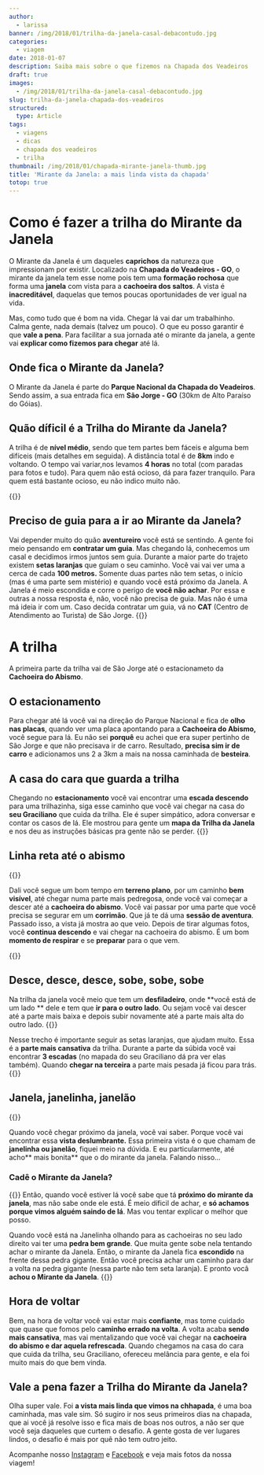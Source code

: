 ```yaml
---
author:
  - larissa
banner: /img/2018/01/trilha-da-janela-casal-debacontudo.jpg
categories:
  - viagem
date: 2018-01-07
description: Saiba mais sobre o que fizemos na Chapada dos Veadeiros
draft: true
images:
  - /img/2018/01/trilha-da-janela-casal-debacontudo.jpg
slug: trilha-da-janela-chapada-dos-veadeiros
structured:
  type: Article
tags:
  - viagens
  - dicas
  - chapada dos veadeiros
  - trilha
thumbnail: /img/2018/01/chapada-mirante-janela-thumb.jpg
title: 'Mirante da Janela: a mais linda vista da chapada'
totop: true
---
```


# Como é fazer a trilha do Mirante da Janela

O Mirante da Janela é um daqueles **caprichos** da natureza que impressionam por existir. Localizado na **Chapada do Veadeiros - GO**, o mirante da janela tem esse nome pois tem uma **formação rochosa** que forma uma **janela** com vista para a **cachoeira dos saltos**.
A vista é **inacreditável**, daquelas que temos poucas oportunidades de ver igual na vida.

Mas, como tudo que é bom na vida. Chegar lá vai dar um trabalhinho. Calma gente, nada demais (talvez um pouco). O que eu posso garantir é que **vale a pena**. Para facilitar a sua jornada até o mirante da janela, a gente vai **explicar como fizemos para chegar** até lá.

## Onde fica o Mirante da Janela?

O Mirante da Janela é parte do **Parque Nacional da Chapada do Veadeiros**. Sendo assim, a sua entrada fica em **São Jorge - GO** (30km de Alto Paraíso do Góias).

## Quão díficil é a Trilha do Mirante da Janela?

A trilha é de **nível médio**, sendo que tem partes bem fáceis e alguma bem difíceis (mais detalhes em seguida). A distância total é de **8km** indo e voltando. O tempo vai variar,nos levamos **4 horas** no total (com paradas para fotos e tudo). Para quem não está ocioso, dá para fazer tranquilo. Para quem está bastante ocioso, eu não indico muito não.

{{<img-full src="/img/2018/01/trilha-da-janela-vista.jpg" alt="Casal De Bacon Tudo - Mirante da Janela"  height="800" width="1280" title="">}}

## Preciso de guia para a ir ao Mirante da Janela?

Vai depender muito do quão **aventureiro** você está se sentindo. A gente foi meio pensando em **contratar um guia**. Mas chegando lá, conhecemos um casal e decidimos irmos juntos sem guia.
Durante a maior parte do trajeto existem **setas laranjas** que guiam o seu caminho. Você vai vai ver uma a cerca de cada **100 metros.** Somente duas partes não tem setas, o início (mas é uma parte sem mistério) e quando você está próximo da Janela. A Janela é meio escondida e corre o perigo de **você não achar**.
Por essa e outras a nossa resposta é, não, você não precisa de guia. Mas não é uma má ideia ir com um. Caso decida contratar um guia, vá no **CAT** (Centro de Atendimento ao Turista) de São Jorge.
{{<img-full src="/img/2018/01/trilha-da-janela-seta.jpg" alt="Casal De Bacon Tudo - Mirante da Janela"  height="800" width="1280" title="">}}

# A trilha

A primeira parte da trilha vai de São Jorge até o estacionameto da **Cachoeira do Abismo**.

## O estacionamento

Para chegar até lá você vai na direção do Parque Nacional e fica de **olho nas placas**, quando ver uma placa apontando para a **Cachoeira do Abismo,** você segue para lá.
Eu não sei **porquê** eu achei que era super pertinho de São Jorge e que não precisava ir de carro. Resultado, **precisa sim ir de carro** e adicionamos uns 2 a 3km a mais na nossa caminhada de **besteira**.

## A casa do cara que guarda a trilha

Chegando no **estacionamento** você vai encontrar uma **escada descendo** para uma trilhazinha, siga esse caminho que você vai chegar na casa do **seu Graciliano** que cuida da trilha. Ele é super simpático, adora conversar e contar os casos de lá.
Ele mostrou para gente um **mapa da Trilha da Janela** e nos deu as instruções básicas pra gente não se perder.
{{<img-full src="/img/2018/01/trilha-da-janela-mapa.jpg" alt="Casal De Bacon Tudo - Mirante da Janela"  height="800" width="1280" title="">}}

## Linha reta até o abismo

{{<img-full src="/img/2018/01/trilha-da-janela-vista-1.jpg" alt="Casal De Bacon Tudo - Mirante da Janela"  height="800" width="1280" title="">}}

Dali você segue um bom tempo em **terreno plano**, por um caminho **bem visível**, até chegar numa parte mais pedregosa, onde você vai começar a descer até a **cachoeira do abismo**.
Você vai passar por uma parte que você precisa se segurar em um **corrimão**. Que já te dá uma **sessão de aventura**. Passado isso, a vista já mostra ao que veio.
Depois de tirar algumas fotos, você **continua descendo** e vai chegar na cachoeira do abismo. É um bom **momento de respirar** e se **preparar** para o que vem.

{{<img-full src="/img/2018/01/trilha-da-janela-vista-3.jpg" alt="Casal De Bacon Tudo - Mirante da Janela"  height="800" width="1280" title="">}}

## Desce, desce, desce, sobe, sobe, sobe

Na trilha da janela você meio que tem um **desfiladeiro**, onde **você está de um lado ** dele e tem que **ir para o outro lado**. Ou sejam você vai descer até a parte mais baixa e depois subir novamente até a parte mais alta do outro lado.
{{<img-full src="/img/2018/01/trilha-da-janela-descendo.jpg" alt="Casal De Bacon Tudo - Mirante da Janela"  height="800" width="1280" title="Descendo, bem de boa">}}

Nesse trecho é importante seguir as setas laranjas, que ajudam muito.
Essa é a **parte mais cansativa** da trilha. Durante a parte da súbida você vai encontrar **3 escadas** (no mapada do seu Graciliano dá pra ver elas também).
Quando **chegar na terceira** a parte mais pesada já ficou para trás.
{{<img-full src="/img/2018/01/trilha-da-janela-subindo.jpg" alt="Casal De Bacon Tudo - Mirante da Janela"  height="800" width="1280" title="Subindo, nem tão de boa">}}

## Janela, janelinha, janelão

{{<img-full src="/img/2018/01/trilha-da-janela-casal.jpg" alt="Casal De Bacon Tudo - Mirante da Janela"  height="800" width="1280" title="">}}

Quando você chegar próximo da janela, você vai saber. Porque você vai encontrar essa **vista deslumbrante.** Essa primeira vista é o que chamam de **janelinha ou janelão**, fiquei meio na dúvida. E eu particularmente, até acho** mais bonita** que o do mirante da janela. Falando nisso...

### Cadê o Mirante da Janela?

{{<img-full src="/img/2018/01/trilha-da-janela-felipe.jpg" alt="Casal De Bacon Tudo - Mirante da Janela"  height="800" width="1280" title="">}}
Então, quando você estiver lá você sabe que tá **próximo do mirante da janela**, mas não sabe onde ele está. É meio díficil de achar, e **só achamos porque vimos alguém saindo de lá**. Mas vou tentar explicar o melhor que posso.

Quando você está na Janelinha olhando para as cachoeiras no seu lado direito vai ter uma **pedra bem grande**. Que muita gente sobe nela tentando achar o mirante da Janela.
Então, o mirante da Janela fica **escondido** na frente dessa pedra gigante. Então você precisa achar um caminho para dar a volta na pedra gigante (nessa parte não tem seta laranja). E pronto vocâ **achou o Mirante da Janela**.
{{<img-full src="/img/2018/01/trilha-da-janela-mirante.jpg" alt="Casal De Bacon Tudo - Mirante da Janela"  width="1024" height="1280" title="">}}

## Hora de voltar

Bem, na hora de voltar você vai estar mais **confiante**, mas tome cuidado que quase que fomos pelo c**aminho errado na volta**.
A volta acaba **sendo mais cansativa**, mas vai mentalizando que você vai chegar na **cachoeira do abismo e dar aquela refrescada**.
Quando chegamos na casa do cara que cuida da trilha, seu Graciliano, ofereceu melância para gente, e ela foi muito mais do que bem vinda.

## Vale a pena fazer a Trilha do Mirante da Janela?

Olha super vale. Foi **a vista mais linda que vimos na chhapada**, é uma boa caminhada, mas vale sim. Só sugiro ir nos seus primeiros dias na chapada, que ai você já resolve isso e fica mais de boas nos outros, a não ser que você seja daqueles que curtem o desafio. A gente gosta de ver lugares lindos, o desafio é mais por quê não tem outro jeito.

Acompanhe nosso [Instagram](https://www.instagram.com/casaldebacontudo/) e [Facebook](https://www.facebook.com/debacontudo) e veja mais fotos da nossa viagem!
